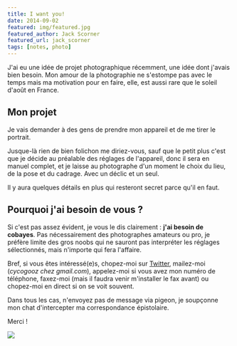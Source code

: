 ```yaml
---
title: I want you!
date: 2014-09-02
featured: img/featured.jpg
featured_author: Jack Scorner
featured_url: jack_scorner
tags: [notes, photo]
---
```


J'ai eu une idée de projet photographique récemment, une idée dont j'avais bien besoin. Mon amour de la photographie ne s'estompe pas avec le temps mais ma motivation pour en faire, elle, est aussi rare que le soleil d'août en France.

<!-- excerpt -->

## Mon projet

Je vais demander à des gens de prendre mon appareil et de me tirer le portrait.

Jusque-là rien de bien folichon me diriez-vous, sauf que le petit plus c'est que je décide au préalable des réglages de l'appareil, donc il sera en manuel complet, et je laisse au photographe d'un moment le choix du lieu, de la pose et du cadrage. Avec un déclic et un seul.

Il y aura quelques détails en plus qui resteront secret parce qu'il en faut.

## Pourquoi j'ai besoin de vous ?

Si c'est pas assez évident, je vous le dis clairement : **j'ai besoin de cobayes**. Pas nécessairement des photographes amateurs ou pro, je préfère limite des gros noobs qui ne sauront pas interpréter les réglages sélectionnés, mais n'importe qui fera l'affaire.

Bref, si vous êtes intéressé(e)s, chopez-moi sur [Twitter](http://twitter.com/GoOz), mailez-moi (_cycogooz chez gmail.com_), appelez-moi si vous avez mon numéro de téléphone, faxez-moi (mais il faudra venir m'installer le fax avant) ou chopez-moi en direct si on se voit souvent.

Dans tous les cas, n'envoyez pas de message via pigeon, je soupçonne mon chat d'intercepter ma correspondance épistolaire.

Merci !

![](http://media1.giphy.com/media/xIJLgO6rizUJi/giphy.gif)
